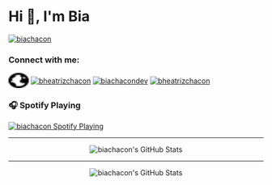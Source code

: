 # Hi 👋, I'm Bia

<a href="https://github.com/antonkomarev/github-profile-views-counter">
    <img src="https://komarev.com/ghpvc/?username=biachacon&label=Views&color=blueviolet&style=flat" alt="biachacon" >
</a>

### Connect with me:
<p align="left">
<a href="https://www.biachacon.wtf/" target="_blank"><img align="center" src="https://raw.githubusercontent.com/iconic/open-iconic/master/svg/globe.svg" alt="website" height="30" width="40" /></a>
<a href="https://www.linkedin.com/in/bheatrizchacon/" target="_blank"><img align="center" src="https://cdn.jsdelivr.net/npm/simple-icons@3.0.1/icons/linkedin.svg" alt="bheatrizchacon" height="30" width="40" /></a>
<a href="https://twitter.com/biachacondev" target="_blank"><img align="center" src="https://cdn.jsdelivr.net/npm/simple-icons@3.0.1/icons/twitter.svg" alt="biachacondev" height="30" width="40" /></a>
<a href="https://www.instagram.com/bheatrizchacon/" target="_blank"><img align="center" src="https://cdn.jsdelivr.net/npm/simple-icons@3.0.1/icons/instagram.svg" alt="bheatrizchacon" height="30" width="40" /></a>
</p>

### 🎧 Spotify Playing
[<img src="https://novatorem.biachacon.vercel.app/api/spotify" alt="biachacon Spotify Playing" width="350" />](https://open.spotify.com/user/e8e7faad203b432e84a9b3ac66e612f4)

---

<p align="center">
<img alt="biachacon's GitHub Stats" src="https://github-readme-stats.biachacon.vercel.app/api?username=biachacon&show_icons=true&hide_border=true&theme=buefy" />
</p> 

---

<p align="center">
<img alt="biachacon's GitHub Stats" src="https://github-readme-stats.biachacon.vercel.app/api/top-langs/?username=biachacon&layout=compact&theme=buefy" />
</p> 
